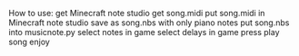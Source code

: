 How to use:
get Minecraft note studio
get song.midi
put song.midi in Minecraft note studio
save as song.nbs with only piano notes
put song.nbs into musicnote.py 
select notes in game 
select delays in game
press play song 
enjoy
